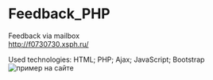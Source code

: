 # Feedback_PHP
Feedback via mailbox  
http://f0730730.xsph.ru/  

Used technologies: HTML; PHP; Ajax; JavaScript; Bootstrap
![пример на сайте](https://user-images.githubusercontent.com/110903517/196057758-1bd64733-6d12-426c-a6c5-e0c56de169ae.png)
